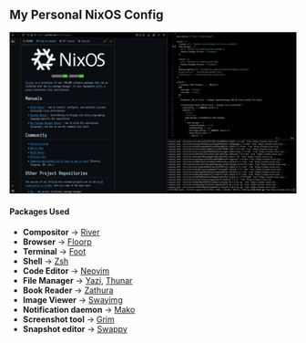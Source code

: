 ## My Personal NixOS Config

![logo](./images/preview.png)

#### Packages Used
- **Compositor** -> [River](https://codeberg.org/river/river)
- **Browser** -> [Floorp](https://github.com/Floorp-Projects/Floorp)
- **Terminal** -> [Foot](https://codeberg.org/dnkl/foot)
- **Shell** -> [Zsh](https://www.zsh.org/)
- **Code Editor** -> [Neovim](https://github.com/neovim/neovim)
- **File Manager** -> [Yazi](https://github.com/sxyazi/yazi), [Thunar](https://github.com/xfce-mirror/thunar)
- **Book Reader** -> [Zathura](https://github.com/pwmt/zathura)
- **Image Viewer** -> [Swayimg](https://github.com/artemsen/swayimg)
- **Notification daemon** -> [Mako](https://github.com/emersion/mako)
- **Screenshot tool** -> [Grim](https://github.com/emersion/grim)
- **Snapshot editor** -> [Swappy](https://github.com/jtheoof/swappy)

